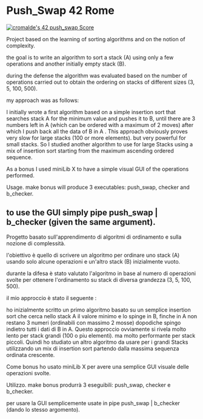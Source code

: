 # Push_Swap 42 Rome

[![cromalde's 42 push_swap Score](https://badge42.vercel.app/api/v2/cl1z1axw3001109mox1m22pjp/project/2127721)](https://github.com/JaeSeoKim/badge42)


Project based on the learning of sorting algorithms and on the notion of complexity.

the goal is to write an algorithm to sort a stack (A) using only a few operations and another initially empty stack (B).

during the defense the algorithm was evaluated based on the number of operations carried out to obtain the ordering on stacks of different sizes (3, 5, 100, 500).

my approach was as follows:

I initially wrote a first algorithm based on a simple insertion sort that searches stack A for the minimum value and pushes it to B, until there are 3 numbers left in A (which can be ordered with a maximum of 2 moves) after which I push back all the data of B in A .
This approach obviously proves very slow for large stacks (100 or more elements). but very powerful for small stacks.
So I studied another algorithm to use for large Stacks using a mix of insertion sort starting from the maximum ascending ordered sequence.



As a bonus I used miniLib X to have a simple visual GUI of the operations performed.


Usage.
make bonus will produce 3 executables:
push_swap, checker and b_checker.

to use the GUI simply pipe push_swap | b_checker (given the same argument).
-------------------------------------------------------------------------------------------------

Progetto basato sull'apprendimento di algoritmi di ordinamento e sulla nozione di complessità.

l'obiettivo è quello di scrivere un algoritmo per ordinare uno stack (A) usando solo alcune operazioni e un'altro stack (B) inizialmente vuoto.

durante la difesa è stato valutato l'algoritmo in base al numero di operazioni svolte per ottenere l'ordinamento su stack di diversa grandezza (3, 5, 100, 500).

il mio approccio è stato il seguente :

ho inizialmente scritto un primo algoritmo basato su un semplice insertion sort che cerca nello stack A il valore minimo e lo spinge in B, finche in A non restano 3 numeri (ordinabili con massimo 2 mosse) dopodiche spingo indietro tutti i dati di B in A.
Questo approccio ovviamente si rivela molto lento  per stack grandi (100 o piu elementi). ma molto performante per stack piccoli.
Quindi ho studiato un altro algoritmo da usare per i grandi Stacks utilizzando un mix di insertion sort partendo dalla massima sequenza ordinata crescente.



Come bonus ho usato miniLib X per avere una semplice GUI visuale delle operazioni svolte.


Utilizzo.
make bonus produrrà 3 eseguibili:
push_swap, checker e b_checker.

per usare la GUI semplicemente usate in pipe push_swap | b_checker (dando lo stesso argomento).
